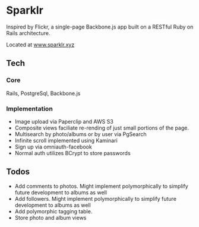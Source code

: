 # Sparklr

Inspired by Flickr, a single-page Backbone.js app built on a RESTful Ruby on Rails architecture.

Located at www.sparklr.xyz

## Tech

### Core
Rails, PostgreSql, Backbone.js

### Implementation
* Image upload via Paperclip and AWS S3
* Composite views faciliate re-rending of just small portions of the page.
* Multisearch by photo/albums or by user via PgSearch
* Infinite scroll implemented using Kaminari
* Sign up via omniauth-facebook
* Normal auth utilizes BCrypt to store passwords

## Todos
* Add comments to photos. Might implement polymorphically to simplify future development to albums as well
* Add followers. Might implement polymorphically to simplify future development to albums as well
* Add polymorphic tagging table.
* Store photo and album views
